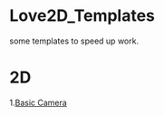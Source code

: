 # Love2D_Templates
some templates to speed up work.


# 2D
1.[Basic Camera](https://github.com/JuicyWetBalls8/Love2D_Templates/blob/main/2d_camera.lua)
